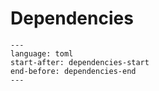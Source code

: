 # Dependencies

```{literalinclude} ../pyproject.toml
---
language: toml
start-after: dependencies-start
end-before: dependencies-end
---
```
